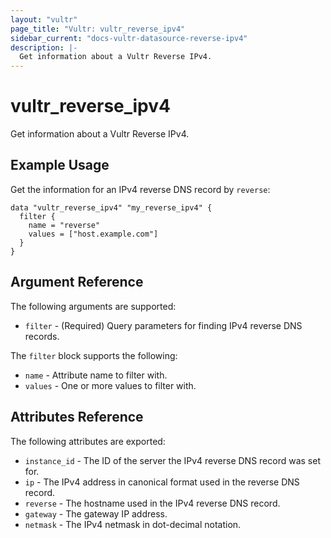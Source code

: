 ```yaml
---
layout: "vultr"
page_title: "Vultr: vultr_reverse_ipv4"
sidebar_current: "docs-vultr-datasource-reverse-ipv4"
description: |-
  Get information about a Vultr Reverse IPv4.
---
```


# vultr_reverse_ipv4

Get information about a Vultr Reverse IPv4.

## Example Usage

Get the information for an IPv4 reverse DNS record by `reverse`:

```hcl
data "vultr_reverse_ipv4" "my_reverse_ipv4" {
  filter {
    name = "reverse"
    values = ["host.example.com"]
  }
}
```

## Argument Reference

The following arguments are supported:

* `filter` - (Required) Query parameters for finding IPv4 reverse DNS records.

The `filter` block supports the following:

* `name` - Attribute name to filter with.
* `values` - One or more values to filter with.

## Attributes Reference

The following attributes are exported:

* `instance_id` - The ID of the server the IPv4 reverse DNS record was set for.
* `ip` - The IPv4 address in canonical format used in the reverse DNS record.
* `reverse` - The hostname used in the IPv4 reverse DNS record.
* `gateway` - The gateway IP address.
* `netmask` - The IPv4 netmask in dot-decimal notation.
